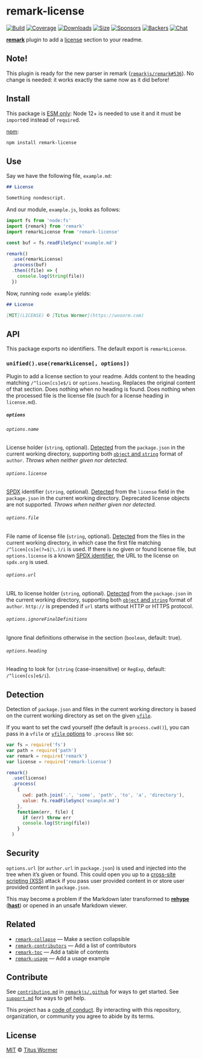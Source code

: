 # remark-license

[![Build][build-badge]][build]
[![Coverage][coverage-badge]][coverage]
[![Downloads][downloads-badge]][downloads]
[![Size][size-badge]][size]
[![Sponsors][sponsors-badge]][collective]
[![Backers][backers-badge]][collective]
[![Chat][chat-badge]][chat]

[**remark**][remark] plugin to add a [license][section] section to your readme.

## Note!

This plugin is ready for the new parser in remark
([`remarkjs/remark#536`](https://github.com/remarkjs/remark/pull/536)).
No change is needed: it works exactly the same now as it did before!

## Install

This package is [ESM only](https://gist.github.com/sindresorhus/a39789f98801d908bbc7ff3ecc99d99c):
Node 12+ is needed to use it and it must be `import`ed instead of `require`d.

[npm][]:

```sh
npm install remark-license
```

## Use

Say we have the following file, `example.md`:

```markdown
## License

Something nondescript.
```

And our module, `example.js`, looks as follows:

```js
import fs from 'node:fs'
import {remark} from 'remark'
import remarkLicense from 'remark-license'

const buf = fs.readFileSync('example.md')

remark()
  .use(remarkLicense)
  .process(buf)
  .then((file) => {
    console.log(String(file))
  })
```

Now, running `node example` yields:

```markdown
## License

[MIT](LICENSE) © [Titus Wormer](https://wooorm.com)
```

## API

This package exports no identifiers.
The default export is `remarkLicense`.

### `unified().use(remarkLicense[, options])`

Plugin to add a license section to your readme.
Adds content to the heading matching `/^licen[cs]e$/i` or `options.heading`.
Replaces the original content of that section.
Does nothing when no heading is found.
Does nothing when the processed file is the license file (such for a license
heading in `license.md`).

##### `options`

###### `options.name`

License holder (`string`, optional).
[Detected][] from the `package.json` in the current working directory,
supporting both [`object` and `string`][author-format] format of `author`.
*Throws when neither given nor detected.*

###### `options.license`

[SPDX][] identifier (`string`, optional).
[Detected][] from the `license` field in the `package.json` in the current
working directory.
Deprecated license objects are not supported.
*Throws when neither given nor detected.*

###### `options.file`

File name of license file (`string`, optional).
[Detected][] from the files in the current working directory, in which case the
first file matching `/^licen[cs]e(?=$|\.)/i` is used.
If there is no given or found license file, but `options.license` is a known
[SPDX identifier][spdx], the URL to the license on `spdx.org` is used.

###### `options.url`

URL to license holder (`string`, optional).
[Detected][] from the `package.json` in the current working directory,
supporting both [`object` and `string`][author-format] format of `author`.
`http://` is prepended if `url` starts without HTTP or HTTPS protocol.

###### `options.ignoreFinalDefinitions`

Ignore final definitions otherwise in the section (`boolean`, default: true).

###### `options.heading`

Heading to look for
(`string` (case-insensitive) or `RegExp`, default: `/^licen[cs]e$/i`).

## Detection

Detection of `package.json` and files in the current working directory is
based on the current working directory as set on the given [`vfile`][vfile].

If you want to set the cwd yourself (the default is `process.cwd()`), you can
pass in a `vfile` or [`vfile` options][vfile-options] to `.process` like so:

```js
var fs = require('fs')
var path = require('path')
var remark = require('remark')
var license = require('remark-license')

remark()
  .use(license)
  .process(
    {
      cwd: path.join('.', 'some', 'path', 'to', 'a', 'directory'),
      value: fs.readFileSync('example.md')
    },
    function(err, file) {
      if (err) throw err
      console.log(String(file))
    }
  )
```

## Security

`options.url` (or `author.url` in `package.json`) is used and injected into the
tree when it’s given or found.
This could open you up to a [cross-site scripting (XSS)][xss] attack if you pass
user provided content in or store user provided content in `package.json`.

This may become a problem if the Markdown later transformed to
[**rehype**][rehype] ([**hast**][hast]) or opened in an unsafe Markdown viewer.

## Related

*   [`remark-collapse`](https://github.com/Rokt33r/remark-collapse)
    — Make a section collapsible
*   [`remark-contributors`](https://github.com/hughsk/remark-contributors)
    — Add a list of contributors
*   [`remark-toc`](https://github.com/remarkjs/remark-toc)
    — Add a table of contents
*   [`remark-usage`](https://github.com/remarkjs/remark-usage)
    — Add a usage example

## Contribute

See [`contributing.md`][contributing] in [`remarkjs/.github`][health] for ways
to get started.
See [`support.md`][support] for ways to get help.

This project has a [code of conduct][coc].
By interacting with this repository, organization, or community you agree to
abide by its terms.

## License

[MIT][license] © [Titus Wormer][author]

<!-- Definitions -->

[build-badge]: https://github.com/remarkjs/remark-license/workflows/main/badge.svg

[build]: https://github.com/remarkjs/remark-license/actions

[coverage-badge]: https://img.shields.io/codecov/c/github/remarkjs/remark-license.svg

[coverage]: https://codecov.io/github/remarkjs/remark-license

[downloads-badge]: https://img.shields.io/npm/dm/remark-license.svg

[downloads]: https://www.npmjs.com/package/remark-license

[size-badge]: https://img.shields.io/bundlephobia/minzip/remark-license.svg

[size]: https://bundlephobia.com/result?p=remark-license

[sponsors-badge]: https://opencollective.com/unified/sponsors/badge.svg

[backers-badge]: https://opencollective.com/unified/backers/badge.svg

[collective]: https://opencollective.com/unified

[chat-badge]: https://img.shields.io/badge/chat-discussions-success.svg

[chat]: https://github.com/remarkjs/remark/discussions

[npm]: https://docs.npmjs.com/cli/install

[health]: https://github.com/remarkjs/.github

[contributing]: https://github.com/remarkjs/.github/blob/HEAD/contributing.md

[support]: https://github.com/remarkjs/.github/blob/HEAD/support.md

[coc]: https://github.com/remarkjs/.github/blob/HEAD/code-of-conduct.md

[license]: license

[author]: https://wooorm.com

[remark]: https://github.com/remarkjs/remark

[author-format]: https://docs.npmjs.com/files/package.json#people-fields-author-contributors

[spdx]: https://spdx.org/licenses/

[vfile]: https://github.com/vfile/vfile

[vfile-options]: https://github.com/vfile/vfile#vfileoptions

[section]: #license

[detected]: #detection

[xss]: https://en.wikipedia.org/wiki/Cross-site_scripting

[rehype]: https://github.com/rehypejs/rehype

[hast]: https://github.com/syntax-tree/hast

